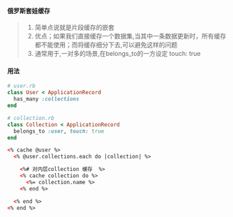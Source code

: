 #### 俄罗斯套娃缓存
>1. 简单点说就是片段缓存的嵌套
>2. 优点；如果我们直接缓存一个数据集,当其中一条数据更新时，所有缓存都不能使用；而将缓存细分下去,可以避免这样的问题
>3. 通常用于,一对多的场景,在belongs_to的一方设定 touch: true

#### 用法
```ruby
# user.rb
class User < ApplicationRecord
  has_many :collections
end
```

```ruby
# collection.rb
class Collection < ApplicationRecord
  belongs_to :user, touch: true
end
```

```html
<% cache @user %>
  <% @user.collections.each do |collection| %>

    <%# 对内层collection 缓存  %>
    <% cache collection do %>
      <%= collection.name %>
    <% end %>

  <% end %>
<% end %>
```